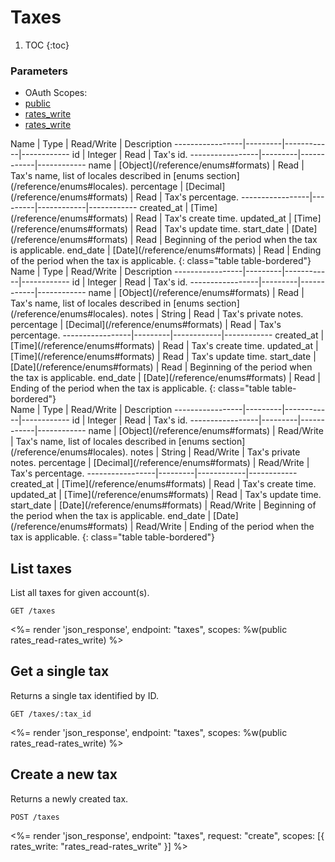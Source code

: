 # Taxes

1. TOC
{:toc}

### Parameters
<ul class="nav nav-pills" role="tablist">
  <li class="disabled"><a>OAuth Scopes:</a></li>
  <li class="active"><a href="#public" role="tab" data-toggle="pill">public</a></li>
  <li><a href="#rates_read" role="tab" data-toggle="pill">rates_write</a></li>
  <li><a href="#rates_write" role="tab" data-toggle="pill">rates_write</a></li>
</ul>
<div class="tab-content" markdown="1">
  <div class="tab-pane active" id="public" markdown="1">
Name             | Type    | Read/Write | Description
-----------------|---------|------------|------------
id               | Integer | Read       | Tax's id.
-----------------|---------|------------|------------
name             | [Object](/reference/enums#formats)   | Read       | Tax's name, list of locales described in [enums section](/reference/enums#locales).
percentage       | [Decimal](/reference/enums#formats)  | Read       | Tax's percentage.
-----------------|---------|------------|------------
created_at       | [Time](/reference/enums#formats) | Read       | Tax's create time.
updated_at       | [Time](/reference/enums#formats) | Read       | Tax's update time.
start_date       | [Date](/reference/enums#formats) | Read       | Beginning of the period when the tax is applicable.
end_date         | [Date](/reference/enums#formats) | Read       | Ending of the period when the tax is applicable.
{: class="table table-bordered"}
  </div>
  <div class="tab-pane" id="rates_read" markdown="1">
Name             | Type    | Read/Write | Description
-----------------|---------|------------|------------
id               | Integer | Read       | Tax's id.
-----------------|---------|------------|------------
name             | [Object](/reference/enums#formats)   | Read       | Tax's name, list of locales described in [enums section](/reference/enums#locales).
notes            | String  | Read       | Tax's private notes.
percentage       | [Decimal](/reference/enums#formats)  | Read       | Tax's percentage.
-----------------|---------|------------|------------
created_at       | [Time](/reference/enums#formats) | Read       | Tax's create time.
updated_at       | [Time](/reference/enums#formats) | Read       | Tax's update time.
start_date       | [Date](/reference/enums#formats) | Read       | Beginning of the period when the tax is applicable.
end_date         | [Date](/reference/enums#formats) | Read       | Ending of the period when the tax is applicable.
{: class="table table-bordered"}
  </div>
  <div class="tab-pane" id="rates_write" markdown="1">
Name             | Type    | Read/Write | Description
-----------------|---------|------------|------------
id               | Integer | Read       | Tax's id.
-----------------|---------|------------|------------
name             | [Object](/reference/enums#formats)   | Read/Write | Tax's name, list of locales described in [enums section](/reference/enums#locales).
notes            | String  | Read/Write | Tax's private notes.
percentage       | [Decimal](/reference/enums#formats)  | Read/Write | Tax's percentage.
-----------------|---------|------------|------------
created_at       | [Time](/reference/enums#formats) | Read       | Tax's create time.
updated_at       | [Time](/reference/enums#formats) | Read       | Tax's update time.
start_date       | [Date](/reference/enums#formats) | Read/Write | Beginning of the period when the tax is applicable.
end_date         | [Date](/reference/enums#formats) | Read/Write | Ending of the period when the tax is applicable.
{: class="table table-bordered"}
  </div>
</div>

## List taxes

List all taxes for given account(s).

~~~
GET /taxes
~~~

<%= render 'json_response', endpoint: "taxes", scopes: %w(public rates_read-rates_write) %>

## Get a single tax

Returns a single tax identified by ID.

~~~
GET /taxes/:tax_id
~~~

<%= render 'json_response', endpoint: "taxes", scopes: %w(public rates_read-rates_write) %>

## Create a new tax

Returns a newly created tax.

~~~
POST /taxes
~~~

<%= render 'json_response', endpoint: "taxes", request: "create",
  scopes: [{ rates_write: "rates_read-rates_write" }] %>
